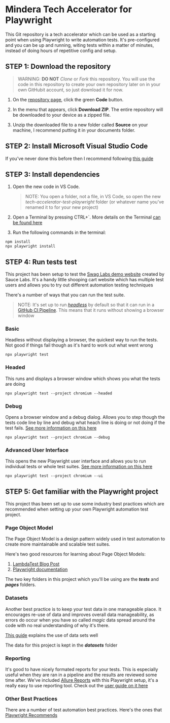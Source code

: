 # Mindera Tech Accelerator for Playwright

This Git repository is a tech accelerator which can be used as a starting point when using Playwright to write automation tests.  It's pre-configured and you can be up and running, witing tests within a matter of minutes, instead of doing hours of repetitive config and setup.

## STEP 1: Download the repository

> WARNING: **DO NOT** *Clone* or *Fork* this repository. You will use the code in this repository to create your own repository later on in your own GitHubit account, so just download it for now. 

1. On the [repository page](https://github.com/Mindera/tech-accelerator-test-playwright), click the green **Code** button.

2. In the menu that appears, click **Download ZIP**. The entire repository will be downloaded to your device as a zipped file.

3. Unzip the downloaded file to a new folder called **Source** on your machine, I recommend putting it in your documents folder.

## STEP 2: Install Microsoft Visual Studio Code

If you've never done this before then I recommend following [this guide](https://code.visualstudio.com/learn/get-started/basics)

## STEP 3: Install dependencies

1. Open the new code in VS Code.  

    > NOTE: You open a folder, not a file, in VS Code, so open the new *tech-accelerator-test-playwright* folder (or whatever name you've renamed it to for your new project)

2. Open a Terminal by pressing CTRL+`. More details on the Terminal [can be found here](https://code.visualstudio.com/docs/terminal/basics)

3. Run the following commands in the terminal:

```
npm install
npx playwright install 
```

## STEP 4: Run tests test

This project has been setup to test the [Swag Labs demo website](https://www.saucedemo.com/) created by Sauce Labs. It's a handy little shooping cart website which has multiple test users and allows you to try out different automation testing techniques

There's a number of ways that you can run the test suite.  

> NOTE: It's set up to run [*headless*](https://www.softwaretestinghelp.com/headless-browser-testing/) by default so that it can run in a [GitHub CI Pipeline](https://playwright.dev/docs/ci). This means that it runs without showing a browser window

### Basic
Headless without displaying a browser, the quickest way to run the tests. Not good if things fail though as it's hard to work out what went wrong
```
npx playwright test
```

### Headed
This runs and displays a browser window which shows you what the tests are doing
```
npx playwright test --project chromium --headed
```

### Debug 
Opens a browser window and a debug dialog. Allows you to step though the tests code line by line and debug what heach line is doing or not doing if the test fails. [See more information on this here](https://playwright.dev/docs/debug#playwright-inspector)
```
npx playwright test --project chromium --debug
```

### Advanced User Interface
This opens the new Playwright user interface and allows you to run individual tests or whole test suites. [See more information on this here](https://playwright.dev/docs/test-ui-mode)
```
npx playwright test --project chromium --ui
```

## STEP 5: Get familiar with the Playwright project
This project thas been set up to use some industry best practices which are recommended when setting up your own Playwright automation test project. 

### Page Object Model
The Page Object Model is a design pattern widely used in test automation to create more maintainable and scalable test suites.

Here's two good resources for learning about Page Object Models:

1. [LambdaTest Blog Post](https://www.lambdatest.com/learning-hub/playwright-page-object-model)
2. [Playwright documentation](https://playwright.dev/docs/pom)

The two key folders in this project which you'll be using are the __*tests*__ and __*pages*__ folders.

### Datasets
Another best practice is to keep your test data in one manageable place. It encourages re-use of data and improves overall data manageability, as errors do occur when you have so called *magic* data spread around the code with no real understanding of why it's there.

[This guide](https://medium.com/@tpshadinijk/improve-maintainability-in-playwright-scripts-with-test-data-json-ec3ffc8174e5) explains the use of data sets well

The data for this project is kept in the __*datasets*__ folder

### Reporting
It's good to have nicely formated reports for your tests. This is especially useful when they are ran in a pipeline and the results are reviewed some time after.  We've included [Allure Reports](https://allurereport.org/docs/playwright/) with this Playwright setup, it's a really easy to use reporting tool. Check out the [user guide on it here](https://allurereport.org/docs/playwright/)

### Other Best Practices

There are a number of test automation best practices. Here's the ones that [Playwright Recommends](https://playwright.dev/docs/best-practices)